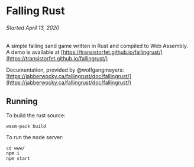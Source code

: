 
Falling Rust
============

###### *Started April 13, 2020*

A simple falling sand game written in Rust and compiled to Web Assembly.  A demo is available
at [https://transistorfet.github.io/fallingrust/](https://transistorfet.github.io/fallingrust/)

Documentation, provided by @wolfgangmeyers: [https://jabberwocky.ca/fallingrust/doc/fallingrust/](https://jabberwocky.ca/fallingrust/doc/fallingrust/)

Running
-------

To build the rust source:
```
wasm-pack build
```

To run the node server:
```
cd www/
npm i
npm start
```

